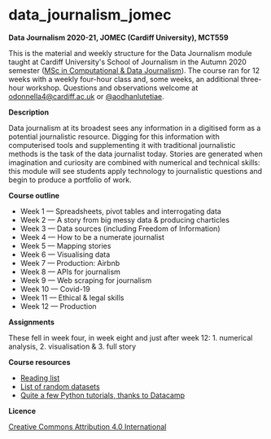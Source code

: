 # data_journalism_jomec

**Data Journalism 2020-21, JOMEC (Cardiff University), MCT559**

This is the material and weekly structure for the Data Journalism module taught at Cardiff University's School of Journalism in the Autumn 2020 semester ([MSc in Computational & Data Journalism](https://www.cardiff.ac.uk/study/postgraduate/taught/courses/course/computational-and-data-journalism-msc)). The course ran for 12 weeks with a weekly four-hour class and, some weeks, an additional three-hour workshop. Questions and observations welcome at odonnella4@cardiff.ac.uk or [@aodhanlutetiae](https://www.twitter.com/aodhanlutetiae).

**Description**

Data journalism at its broadest sees any information in a digitised form as a potential journalistic resource. Digging for this information with computerised tools and supplementing it with traditional journalistic methods is the task of the data journalist today. Stories are generated when imagination and curiosity are combined with numerical and technical skills: this module will see students apply technology to journalistic questions and begin to produce a portfolio of work.

**Course outline**

- Week 1 — Spreadsheets, pivot tables and interrogating data
- Week 2 — A story from big messy data & producing charticles
- Week 3 — Data sources (including Freedom of Information)
- Week 4 — How to be a numerate journalist
- Week 5 — Mapping stories
- Week 6 — Visualising data
- Week 7 — Production: Airbnb
- Week 8 — APIs for journalism
- Week 9 — Web scraping for journalism
- Week 10 — Covid-19
- Week 11 — Ethical & legal skills
- Week 12 — Production

**Assignments**

These fell in week four, in week eight and just after week 12: 1. numerical analysis, 2. visualisation & 3. full story

**Course resources**

- [Reading list](https://docs.google.com/document/d/15dNzLex3VdkcRjcXvyc8mKoXOFhBJHl2kVZeCUICLfQ/edit?usp=sharing)
- [List of random datasets](https://docs.google.com/document/d/1jwWhnAXX1ctCH7C4Q3De6Za8PV5Xo61gCfeMVOeIUTg/edit?usp=sharing)
- [Quite a few Python tutorials, thanks to Datacamp](https://learn.datacamp.com/search?q=python)

**Licence**

[Creative Commons Attribution 4.0 International](https://github.com/aodhanlutetiae/dj2020/blob/master/LICENSE)
